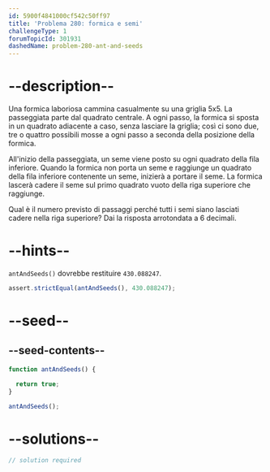```yaml
---
id: 5900f4841000cf542c50ff97
title: 'Problema 280: formica e semi'
challengeType: 1
forumTopicId: 301931
dashedName: problem-280-ant-and-seeds
---
```


# --description--

Una formica laboriosa cammina casualmente su una griglia 5x5. La passeggiata parte dal quadrato centrale. A ogni passo, la formica si sposta in un quadrato adiacente a caso, senza lasciare la griglia; così ci sono due, tre o quattro possibili mosse a ogni passo a seconda della posizione della formica.

All'inizio della passeggiata, un seme viene posto su ogni quadrato della fila inferiore. Quando la formica non porta un seme e raggiunge un quadrato della fila inferiore contenente un seme, inizierà a portare il seme. La formica lascerà cadere il seme sul primo quadrato vuoto della riga superiore che raggiunge.

Qual è il numero previsto di passaggi perché tutti i semi siano lasciati cadere nella riga superiore? Dai la risposta arrotondata a 6 decimali.

# --hints--

`antAndSeeds()` dovrebbe restituire `430.088247`.

```js
assert.strictEqual(antAndSeeds(), 430.088247);
```

# --seed--

## --seed-contents--

```js
function antAndSeeds() {

  return true;
}

antAndSeeds();
```

# --solutions--

```js
// solution required
```
